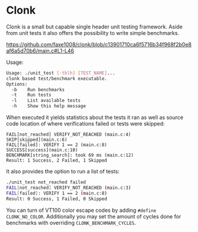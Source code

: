 # Clonk

Clonk is a small but capable single header unit testing framework.
Aside from unit tests it also offers the possibility to write simple benchmarks.

https://github.com/faxe1008/clonk/blob/c13901710ca6f5716b34f968f2b0e8af6a5d70b6/main.c#L1-L46

Usage:
```bash
Usage: ./unit_test [-tblh] [TEST_NAME]...
clonk based test/benchmark executable.
Options:
  -b    Run benchmarks
  -t    Run tests
  -l    List available tests
  -h    Show this help message
```

When executed it yields statistics about the tests it ran as well as source code location
of where verifications failed or tests were skipped:
```
FAIL[not_reached] VERIFY_NOT_REACHED (main.c:4)
SKIP[skipped](main.c:6)
FAIL[failed]: VERIFY 1 == 2 (main.c:8)
SUCCESS[success](main.c:10)
BENCHMARK[string_search]: took 69 ms (main.c:12)
Result: 1 Success, 2 Failed, 1 Skipped
```

It also provides the option to run a list of tests:
```bash
./unit_test not_reached failed
FAIL[not_reached] VERIFY_NOT_REACHED (main.c:3)
FAIL[failed]: VERIFY 1 == 2 (main.c:8)
Result: 0 Success, 1 Failed, 0 Skipped
```

You can turn of VT100 color escape codes by adding `#define CLONK_NO_COLOR`.
Additionally you may set the amount of cycles done for benchmarks with overriding `CLONK_BENCHMARK_CYCLES`. 